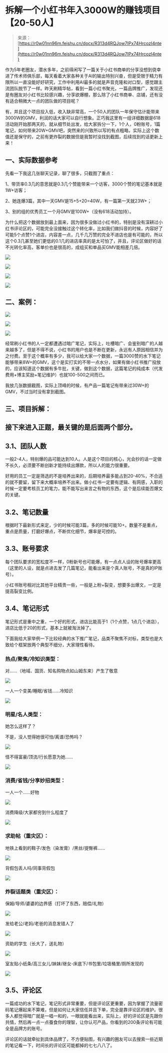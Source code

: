 # 拆解一个小红书年入3000W的赚钱项目【20-50人】

> 来源：[https://r0w01nn96m.feishu.cn/docx/R313d4RQJow7IPx74HrcozI4nte](https://r0w01nn96m.feishu.cn/docx/R313d4RQJow7IPx74HrcozI4nte)

作为5年老圈友，潜水多年，之前得闲写了一篇关于小红书商单的分享没想到侥幸进了传术师俱乐部，每天看着大家各种关于AI的输出特别兴奋，但是受限于精力有限所以一直没能好好研究，工作中利用AI最多的就是声音克隆和对口型，感觉跟主流团队脱节了一样。昨天刷精华帖，看到一篇小红书聚光，一篇品牌推广，发现还是有圈友对小红书比较感兴趣，分享欲爆棚，那么除了小红书商单、店铺，还有没有适合稍微大一点的团队做的项目呢？

有，并且这个项目投入低，收入缺非常高，一个50人的团队一年保守估计能带来3000W的GMV，利润的话大家可以自行想象。正巧我这里有一组详细数据是618活动刚开始那两天的，就从细节处出发，给大家拆分一下，1个人，0粉账号，1篇笔记，如何带来20W+GMV吧，突然来的兴致所以写的有点粗略，实际上这个数值还是保守的，之前有更炸裂的数据但是我暂时没找到截图，后续找到的话更新上来！

## 一、实际数据参考

先看一下我这几张聊天记录，聊了很多，只截图了重点：

1、带货率0.3几的意思就是0.3几个赞能带来一个访客，3000个赞的笔记基本就是1W+访客；

2、她连爆3篇，其中一天GMV是15+5+20=40W，有一篇第一天就23W+；

3、别的组的优秀员工一个月GMV是100W+（没有618活动加持）。

为什么把这个数据放到最上面来，因为很多没做过小红书的，特别是没有深耕过小红书评论区的，可能完全没接触过这个转化率，比如我们做抖音的时候，内容好了可能5个点赞1个进店，内容差一点，几千几万赞的完全不进店也是有可能的，所以这个0.3几甚至她们更低的0.1几的进店率真的是太可怕了，并且，评论区做好的话不光转化率高，客单价也是很高的，成组买和单品买GMV能相差几倍。

![](img/086505081d2258786675e1c79e07e938.png)

![](img/62484e9a883976c6bcfd449ba7ad209c.png)

![](img/6d9a546cc07975fc74afdd61d12abf4c.png)

![](img/80e3718b516727f52a6b843c7a5a962d.png)

## 二、案例：

![](img/ae2edf2d99a3c08f52c106b0219841bd.png)

![](img/7125e46eed969475e71ff0f099268fe8.png)

![](img/55529b1f79163e88319dd0de265d4b65.png)

经常刷小红书的人一定都遭遇过暗广笔记，实际上，吐槽暗广、会鉴别暗广的人越来越多了，但是不得不说，小红书的用户也是不断在更新，永远有人原因相信并为之付费。至于这个概率有多少，我可以给大家一个数据，一篇3000赞的水下笔记能够带来8W+的GMV，这个是实打实的不带一点水分，如果有做小红书推广投放的，应该知道这个数据有多牛批，关键，做到这个数据，这篇笔记的纯成本（代发费用+博主奖励+笔记维护）也就100-500之间而已。

我放几张数据截图，实际上顶峰的时候，有产品一篇笔记有带来过30W+的GMV，不过当时没有拿到截图。

## 三、项目拆解：

## 接下来进入正题，最关键的是后面两个部分。

## 3.1、团队人数

一般2-4人，特别爆的品可能达到10人。人是这个项目的核心，光会抄的话一定做不长久，必须要不断创新才能持续出爆款，所以人的能力很重要。

好用的员工一定是筛选的不是培养出来的，后期培养最多能占到20-40%，不合适的就不要留，留下来大概率培养不出来。做小红书一定要有逻辑、有网感，入职的时候一定要考核员工的笔力，能不能写出来言之有物的东西，这个是后续能否爆文的关键。

## 3.2、笔记数量

根据时下最新形式来定，少的时候可能3篇，多的时候可能10+。数量不是重点，重点是质量，打磨好爆点，不断优化细节，爆率是可控的。

## 3.3、账号要求

每个团队要求的宽松度不一样，0粉新号也可能爆，有一点点人设的账号爆率更高（这里的人设，就是点进去发了几篇笔记，能看出来是个真人账号，不是真的IP账号）。

小红书账号相对比其他平台精贵一些，一般是上粉+裂变，想要多出爆文，一定是提高裂变比例。

## 3.4、笔记形式

笔记形式是重中之重，一个好的形式，进店比能高于1（1个点赞，1点几个进店），进店比低于20的形式，基本上就被淘汰掉了。

下面我给大家举例一下比较经典的水下推广笔记，品类不聚焦不对标，类型也是大致给个框架放两个典型不细分，大家理性看待。

### 热点/聚焦/冷知识类型：

对……（地域、国货、知名购物点如山姆东来）产生了敬意

![](img/58168a3555d2aa90dddb9611e2003f50.png)

一人一个变美/睡眠/省钱……冷知识

![](img/a8a4f3e8f39c7fe00d464abc75294429.png)

### 明星/名人类型：

她怎么这样了？

不是，没人觉得她很可怕/离谱/恐怖吗？

![](img/4e37d9eeb92c36238bab95c2ca8766dc.png)

怪不得富豪/顶流/行长愿意为她……

![](img/78ac2af06b3f79712c8c71df4a4d083f.png)

### 消费/省钱/分享妙招类型：

一人一个……好物

![](img/543a7f67b8a884c83bd32ae05cb3e2c6.png)

消费降级/大家都穷到什么程度了

![](img/e38fdb6d21c2ea1aa38aac962b5873a7.png)

### 求助帖（重灾区）：

地铁上看到的鞋子/发色（染发膏）/黑丝/提臀裤……

![](img/aa7a78f2c1144e6907cec34557d5a6e4.png)

背假包丢人吗/同事背假包

![](img/c06e5b25bae4ab2aaa7bf63b004a5cda.png)

### 炸裂话题类（重灾区）：

保姆/导师/婆婆的边界感（打坏了东西，赔偿/礼物）

![](img/5fd6ee5b01f9de35bf70519c038d3986.png)

发给老公/老妈/老爸的消息发错人了

![](img/19ff66dadbbb12417906cb52b6af0601.png)

资助的学生（长大了，送礼物）

![](img/996aee28bcb23f4af2f3cc1802c6f3ab.png)

室友贴小纸条/高三女儿/妹妹/继女-床底下/书包里/垃圾桶里/厕所发现的

![](img/ea2b35c7098653e439bc15ce72878994.png)

## 3.5、评论区

一篇成功的水下笔记，笔记形式非常重要，但是评论区更重要，因为掌握了流量密码笔记爆起来不算难，但是如何让大家信任并且下单，完全是靠评论区的维护。很多人都觉得暗广就是一唱一和的，一眼就能看出来，实际上，好的评论区是先跟你共情，然后再一点一点蚕食你的理智，让你认可产品，你看到的200条评论有可能全是品牌方的账号。

评论区的话就牵扯到具体品牌了，不方便贴图，有兴趣的圈友可以去搜索一些近期的笔记看一下，时间长的评论区可能都掉的七七八八了。